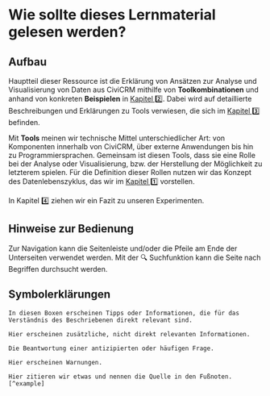 # Wie sollte dieses Lernmaterial gelesen werden?

## Aufbau

Hauptteil dieser Ressource ist die Erklärung von Ansätzen zur Analyse und Visualisierung von Daten aus CiviCRM mithilfe von **Toolkombinationen** und anhand von konkreten **Beispielen** in [Kapitel 2️⃣](./3-ansaetze/0-index.md). Dabei wird auf detaillierte Beschreibungen und Erklärungen zu Tools verwiesen, die sich im [Kapitel 3️⃣](./4-tools/0-index.md) befinden. 

Mit **Tools** meinen wir technische Mittel unterschiedlicher Art: von Komponenten innerhalb von CiviCRM, über externe Anwendungen bis hin zu Programmiersprachen. Gemeinsam ist diesen Tools, dass sie eine Rolle bei der Analyse oder Visualisierung, bzw. der Herstellung der Möglichkeit zu letzterem spielen. Für die Definition dieser Rollen nutzen wir das Konzept des Datenlebenszyklus, das wir im [Kapitel 1️⃣](./2-datenlebenszyklus.md) vorstellen. 


In Kapitel 4️⃣ ziehen wir ein Fazit zu unseren Experimenten.

## Hinweise zur Bedienung

Zur Navigation kann die Seitenleiste und/oder die Pfeile am Ende der Unterseiten verwendet werden. Mit der 🔍 Suchfunktion kann die Seite nach Begriffen durchsucht werden.

## Symbolerklärungen

```admonish info title="API Definition"
In diesen Boxen erscheinen Tipps oder Informationen, die für das Verständnis des Beschriebenen direkt relevant sind.
```

```admonish tldr title="Exkurs zu ETL"
Hier erscheinen zusätzliche, nicht direkt relevanten Informationen.
```

```admonish question title="Warum X?"
Die Beantwortung einer antizipierten oder häufigen Frage.
```

```admonish warning title="Bitte beachten:"
Hier erscheinen Warnungen.
```

```admonish quote
Hier zitieren wir etwas und nennen die Quelle in den Fußnoten.[^example]
```

[^example]: [Beispielquelle](https://example.com)


